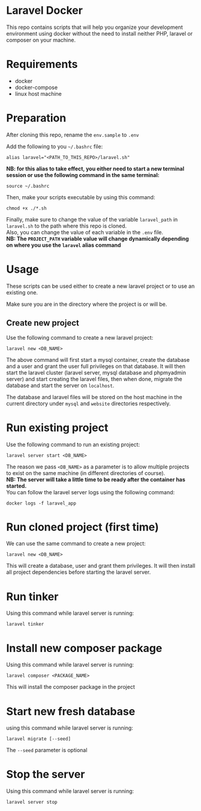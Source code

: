 # Laravel Docker
This repo contains scripts that will help you organize your development environment using docker without the need to install neither PHP, laravel or composer on your machine.

# Requirements
- docker
- docker-compose
- linux host machine

# Preparation

After cloning this repo, rename the `env.sample` to `.env`

Add the following to you `~/.bashrc` file:
```
alias laravel="<PATH_TO_THIS_REPO>/laravel.sh"
```
**NB: for this alias to take effect, you either need to start a new terminal session or use the following command in the same terminal:**
```
source ~/.bashrc
```

Then, make your scripts executable by using this command:
```
chmod +x ./*.sh
```

Finally, make sure to change the value of the variable `laravel_path` in `laravel.sh` to the path where this repo is cloned.  
Also, you can change the value of each variable in the `.env` file.  
**NB: The `PROJECT_PATH` variable value will change dynamically depending on where you use the `laravel` alias command**
# Usage

These scripts can be used either to create a new laravel project or to use an existing one.

Make sure you are in the directory where the project is or will be.
## Create new project
Use the following command to create a new laravel project:
```
laravel new <DB_NAME>
```

The above command will first start a mysql container, create the database and a user and grant the user full privileges on that database.
It will then start the laravel cluster (laravel server, mysql database and phpmyadmin server) and start creating the laravel files, then when done, migrate the database and start the server on `localhost`. 

The database and laravel files will be stored on the host machine in the current directory under `mysql` and `website` directories respectively.

# Run existing project
Use the following command to run an existing project:
```
laravel server start <DB_NAME>
```

The reason we pass `<DB_NAME>` as a parameter is to allow multiple projects to exist on the same machine (in different directories of course).  
**NB: The server will take a little time to be ready after the container has started.**  
You can follow the laravel server logs using the following command:
```
docker logs -f laravel_app
```

# Run cloned project (first time)
We can use the same command to create a new project:
```
laravel new <DB_NAME>
```

This will create a database, user and grant them privileges. It will then install all project dependencies before starting the laravel server.

# Run tinker
Using this command while laravel server is running:
```
laravel tinker
```

# Install new composer package
Using this command while laravel server is running:
```
laravel composer <PACKAGE_NAME>
```

This will install the composer package in the project

# Start new fresh database
using this command while laravel server is running:
```
laravel migrate [--seed]
```

The `--seed` parameter is optional

# Stop the server
Using this command while laravel server is running:
```
laravel server stop
```